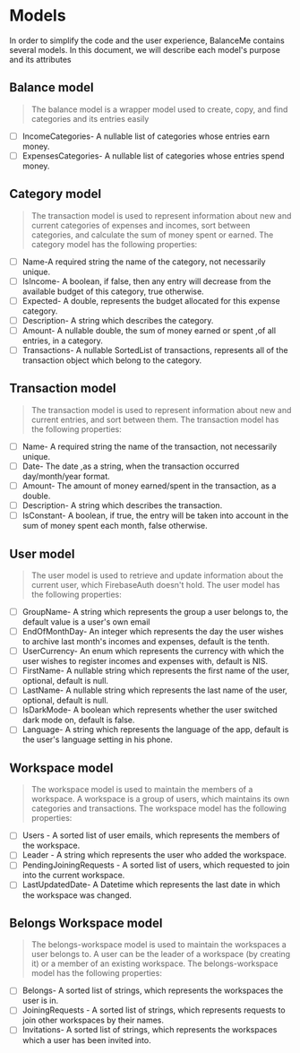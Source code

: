
# Models

In order to simplify the code and the user experience,
BalanceMe contains several models. 
 In this document, we will describe each model's purpose
and its attributes


## Balance model
> The balance model is a wrapper model used to create, 
> copy, and find categories and its entries easily
* [ ] IncomeCategories- A nullable list of categories whose entries earn money.
* [ ] ExpensesCategories- A nullable list of categories whose entries spend money.

## Category model
> The transaction model is used to represent
> information about new and current categories of expenses and incomes,
> sort between categories, and calculate the sum of money spent or earned.
> The category model has the following properties:
* [ ] Name-A required string the name of the category, not necessarily unique.
* [ ] IsIncome- A boolean, if false, then any entry will decrease from the available budget of this category, true otherwise.   
* [ ] Expected- A double, represents the budget allocated for this expense category.
* [ ] Description- A string which describes the category.
* [ ] Amount- A nullable double, the sum of money earned or spent ,of all entries, in a category.
* [ ] Transactions- A nullable SortedList of transactions, represents all of the transaction object which belong to the category. 

## Transaction model
> The transaction model is used to represent
> information about new and current entries, 
> and sort between them.
> The transaction model has the following properties:
* [ ] Name- A required string the name of the transaction, not necessarily unique.
* [ ] Date- The date ,as a string, when the transaction occurred day/month/year format.
* [ ] Amount- The amount of money earned/spent in the transaction, as a double.
* [ ] Description- A string which describes the transaction.
* [ ] IsConstant- A boolean, if true, the entry will be taken into account in the sum of money spent each month, false otherwise.

## User model
> The user model is used to retrieve and update 
> information about the current user, which FirebaseAuth doesn't hold.
> The user model has the following properties:

* [ ] GroupName- A string which represents the group a user belongs to, the default value is a user's own email
* [ ] EndOfMonthDay- An integer which represents the day the user wishes to archive last month's incomes and expenses, default is the tenth.
* [ ] UserCurrency- An enum which represents the currency with which the user wishes to register incomes and expenses with, default is NIS.
* [ ] FirstName- A nullable string which represents the first name of the user, optional, default is null.
* [ ] LastName- A nullable string which represents the last name of the user, optional, default is null.
* [ ] IsDarkMode- A boolean which represents whether the user switched dark mode on, default is false.
* [ ] Language- A string which represents the language of the app, default is the user's language setting in his phone.

## Workspace model
> The workspace model is used to maintain the members of a workspace.
> A workspace is a group of users, which maintains its own categories and transactions.
> The workspace model has the following properties:

* [ ] Users - A sorted list of user emails, which represents the members of the workspace.
* [ ] Leader - A string which represents the user who added the workspace.
* [ ] PendingJoiningRequests - A sorted list of users, which requested to join into the current workspace.
* [ ] LastUpdatedDate- A Datetime which represents the last date in which the workspace was changed.

## Belongs Workspace model
> The belongs-workspace model is used to maintain the workspaces a user belongs to.
> A user can be the leader of a workspace (by creating it) or a member of an existing workspace.
> The belongs-workspace model has the following properties:
* [ ] Belongs- A sorted list of strings, which represents the workspaces the user is in.
* [ ] JoiningRequests - A sorted list of strings, which represents requests to join other workspaces by their names.
* [ ] Invitations- A sorted list of strings, which represents the workspaces which a user has been invited into.
